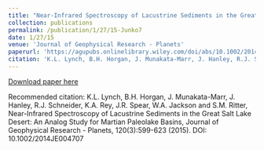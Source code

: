 ```yaml
---
title: "Near-Infrared Spectroscopy of Lacustrine Sediments in the Great Salt Lake Desert: An Analog Study for Martian Paleolake Basins"
collection: publications
permalink: /publication/1/27/15-Junko7
date: 1/27/15
venue: 'Journal of Geophysical Research - Planets'
paperurl: 'https://agupubs.onlinelibrary.wiley.com/doi/abs/10.1002/2014JE004707'
citation: 'K.L. Lynch, B.H. Horgan, J. Munakata-Marr, J. Hanley, R.J. Schneider, K.A. Rey, J.R. Spear, W.A. Jackson and S.M. Ritter, Near-Infrared Spectroscopy of Lacustrine Sediments in the Great Salt Lake Desert: An Analog Study for Martian Paleolake Basins, Journal of Geophysical Research - Planets, 120(3):599-623 (2015). DOI: 10.1002/2014JE004707'
---
```


<a href='https://agupubs.onlinelibrary.wiley.com/doi/abs/10.1002/2014JE004707'>Download paper here</a>

Recommended citation: K.L. Lynch, B.H. Horgan, J. Munakata-Marr, J. Hanley, R.J. Schneider, K.A. Rey, J.R. Spear, W.A. Jackson and S.M. Ritter, Near-Infrared Spectroscopy of Lacustrine Sediments in the Great Salt Lake Desert: An Analog Study for Martian Paleolake Basins, Journal of Geophysical Research - Planets, 120(3):599-623 (2015). DOI: 10.1002/2014JE004707